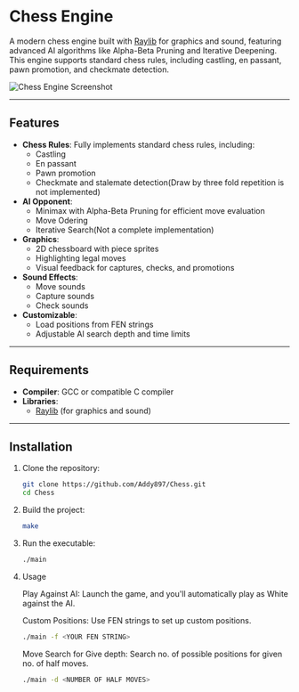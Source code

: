 # Chess Engine

A modern chess engine built with [Raylib](https://www.raylib.com/) for graphics and sound, featuring advanced AI algorithms like Alpha-Beta Pruning and Iterative Deepening. This engine supports standard chess rules, including castling, en passant, pawn promotion, and checkmate detection.

![Chess Engine Screenshot](https://github.com/user-attachments/assets/33b68e1d-230c-46cd-8952-b07422fbab87)

---

## Features

- **Chess Rules**: Fully implements standard chess rules, including:
  - Castling
  - En passant
  - Pawn promotion
  - Checkmate and stalemate detection(Draw by three fold repetition is not implemented)
- **AI Opponent**:
  - Minimax with Alpha-Beta Pruning for efficient move evaluation
  - Move Odering
  - Iterative Search(Not a complete implementation)
- **Graphics**:
  - 2D chessboard with piece sprites
  - Highlighting legal moves
  - Visual feedback for captures, checks, and promotions
- **Sound Effects**:
  - Move sounds
  - Capture sounds
  - Check sounds
- **Customizable**:
  - Load positions from FEN strings
  - Adjustable AI search depth and time limits

---

## Requirements

- **Compiler**: GCC or compatible C compiler
- **Libraries**:
  - [Raylib](https://www.raylib.com/) (for graphics and sound)

---

## Installation

1. Clone the repository:
   ```bash
   git clone https://github.com/Addy897/Chess.git
   cd Chess
   ```

2. Build the project:
    ```bash
    make
    ```

3. Run the executable:
    ```bash
    ./main
    ```

4. Usage

    Play Against AI: Launch the game, and you'll automatically play as White against the AI.

    Custom Positions: Use FEN strings to set up custom positions.
    ```bash 
    ./main -f <YOUR FEN STRING>
    ```
    
    Move Search for Give depth: Search no. of possible positions for given no. of half moves.
   ```bash
   ./main -d <NUMBER OF HALF MOVES>
   ```

